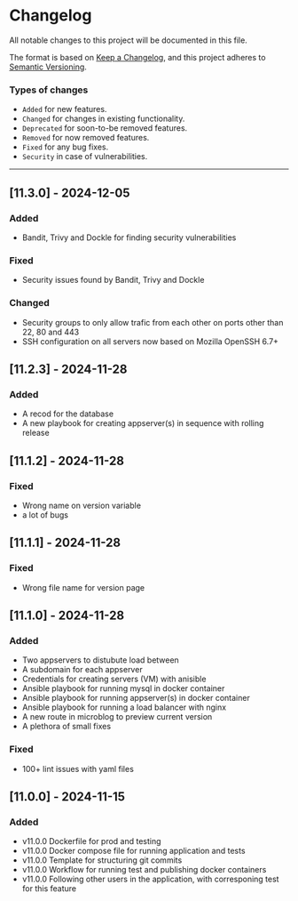 # Changelog

All notable changes to this project will be documented in this file.

The format is based on [Keep a Changelog](https://keepachangelog.com/en/1.1.0/),
and this project adheres to [Semantic Versioning](https://semver.org/spec/v2.0.0.html).

### Types of changes

- `Added` for new features.
- `Changed` for changes in existing functionality.
- `Deprecated` for soon-to-be removed features.
- `Removed` for now removed features.
- `Fixed` for any bug fixes.
- `Security` in case of vulnerabilities.

---

## [11.3.0] - 2024-12-05

### Added

- Bandit, Trivy and Dockle for finding security vulnerabilities

### Fixed

- Security issues found by Bandit, Trivy and Dockle

### Changed

- Security groups to only allow trafic from each other on ports other than 22, 80 and 443
- SSH configuration on all servers now based on Mozilla OpenSSH 6.7+

## [11.2.3] - 2024-11-28

### Added

- A recod for the database
- A new playbook for creating appserver(s) in sequence with rolling release

## [11.1.2] - 2024-11-28

### Fixed

- Wrong name on version variable
- a lot of bugs

## [11.1.1] - 2024-11-28

### Fixed

- Wrong file name for version page

## [11.1.0] - 2024-11-28

### Added

- Two appservers to distubute load between
- A subdomain for each appserver
- Credentials for creating servers (VM) with anisible
- Ansible playbook for running mysql in docker container
- Ansible playbook for running appserver(s) in docker container
- Ansible playbook for running a load balancer with nginx
- A new route in microblog to preview current version
- A plethora of small fixes

### Fixed

- 100+ lint issues with yaml files

## [11.0.0] - 2024-11-15

### Added

- v11.0.0 Dockerfile for prod and testing
- v11.0.0 Docker compose file for running application and tests
- v11.0.0 Template for structuring git commits
- v11.0.0 Workflow for running test and publishing docker containers
- v11.0.0 Following other users in the application, with corresponing test for this feature

